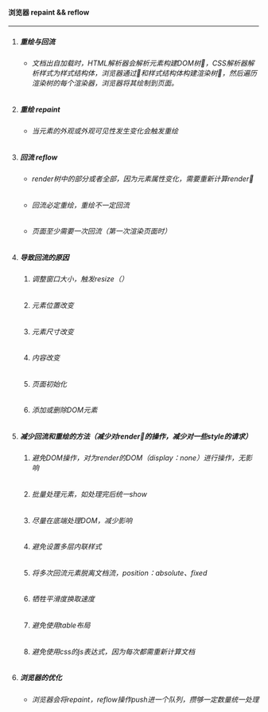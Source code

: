 #### 浏览器 repaint && reflow

---
1. ##### 重绘与回流

   - ###### 文档出自加载时，HTML解析器会解析元素构建DOM树🌲，CSS解析器解析样式为样式结构体，浏览器通过🌲和样式结构体构建渲染树🌲，然后遍历渲染树的每个渲染器，浏览器将其绘制到页面。

2. ##### 重绘 repaint

   - ###### 当元素的外观或外观可见性发生变化会触发重绘

3. ##### 回流 reflow

   - ###### render树中的部分或者全部，因为元素属性变化，需要重新计算render🌲

   - ###### 回流必定重绘，重绘不一定回流

   - ###### 页面至少需要一次回流（第一次渲染页面时）

4. ##### 导致回流的原因

   1. ###### 调整窗口大小，触发resize（）

   2. ###### 元素位置改变

   3. ###### 元素尺寸改变

   4. ###### 内容改变

   5. ###### 页面初始化

   6. ###### 添加或删除DOM元素

5. ##### 减少回流和重绘的方法（减少对render🌲的操作，减少对一些style的请求）

   1. ###### 避免DOM操作，对为render的DOM（display：none）进行操作，无影响

   2. ###### 批量处理元素，如处理完后统一show

   3. ###### 尽量在底端处理DOM，减少影响

   4. ###### 避免设置多层内联样式

   5. ###### 将多次回流元素脱离文档流，position：absolute、fixed

   6. ###### 牺牲平滑度换取速度

   7. ###### 避免使用table布局

   8. ###### 避免使用css的js表达式，因为每次都需重新计算文档

6. ##### 浏览器的优化

   - ###### 浏览器会将repaint，reflow操作push进一个队列，攒够一定数量统一处理